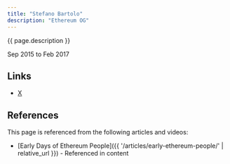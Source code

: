 ```yaml
---
title: "Stefano Bartolo"
description: "Ethereum OG"
---
```


{{ page.description }}

Sep 2015 to Feb 2017

## Links
- [X](https://twitter.com/sclopit)

## References

This page is referenced from the following articles and videos:

- [Early Days of Ethereum People]({{ '/articles/early-ethereum-people/' | relative_url }}) - Referenced in content
